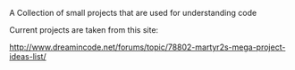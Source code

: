 A Collection of small projects that are used for understanding code


Current projects are taken from this site:

http://www.dreamincode.net/forums/topic/78802-martyr2s-mega-project-ideas-list/